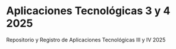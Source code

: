 # Aplicaciones Tecnológicas 3 y 4 2025
Repositorio y Registro de Aplicaciones Tecnológicas III y IV 2025 
